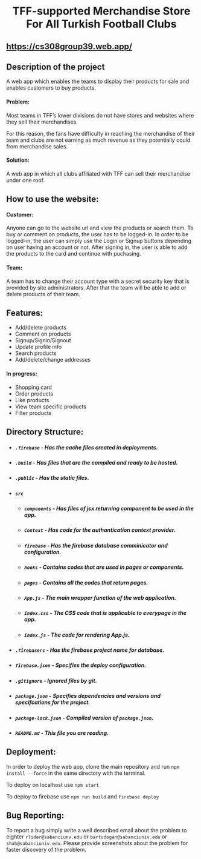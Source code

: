 <h1 align="center">TFF-supported Merchandise Store For All Turkish Football Clubs</h1>

## https://cs308group39.web.app/

## Description of the project
A web app which enables the teams to display their products for sale and enables customers to buy products.

#### Problem: 
Most teams in TFF’s lower divisions do not have stores and websites where they sell their merchandises.

For this reason, the fans have difficulty in reaching the merchandise of their team and clubs are not earning as much revenue as they potentially could from merchandise sales.
#### Solution:
A web app in which all clubs affiliated with TFF can sell their merchandise under one roof.

## How to use the website:

#### Customer:
Anyone can go to the website url and view the products or search them. To buy or comment on products, the user has to be logged-in. In order to be logged-in, the user can simply use the Login or Signup buttons depending on user having an account or not. After signing in, the user is able to add the products to the card and continue with puchasing.

#### Team:
A team has to change their account type with a secret security key that is provided by site administrators.
After that the team will be able to add or delete products of their team.

## Features:
- Add/delete products
- Comment on products
- Signup/Signin/Signout
- Update profile info
- Search products
- Add/delete/change addresses
#### In progress:
- Shopping card
- Order products
- Like products
- View team specific products
- Filter products


## Directory Structure:
- ##### `.firebase` - Has the cache files created in deployments.
- ##### `.build` - Has files that are the compiled and ready to be hosted.
- ##### `.public` - Has the static files.
- ##### `src`
    - ##### `components` - Has files of jsx returning component to be used in the app.
    - ##### `Context` - Has code for the authantication context provider.
    - ##### `firebase` - Has the firebase database comminicator and configuration.
    - ##### `hooks` - Contains codes that are used in pages or components.
    - ##### `pages` - Contains all the codes that return pages.
    - ##### `App.js` - The main wrapper function of the web application.
    - ##### `index.css` - The CSS code that is applicable to everypage in the app.
    - ##### `index.js` - The code for rendering App.js.
- ##### `.firebaserc` - Has the firebase project name for database.
- ##### `firebase.json` - Specifies the deploy configuration.
- ##### `.gitignore` - Ignored files by git.
- ##### `package.json` - Specifies dependencies and versions and specifcations for the project.
- ##### `package-lock.json` - Compiled version of `package.json`.
- ##### `README.md` - This file you are reading.

## Deployment:

In order to deploy the web app, clone the main repository and run `npm install --force` in the same directory with the terminal.

To deploy on localhost use `npm start`

To deploy to firebase use `npm run build` and `firebase deploy`


## Bug Reporting:
To report a bug simply write a well described email about the problem to eighter `rlider@sabanciunv.edu` or `bartudogan@sabanciuniv.edu` or `shah@sabanciuniv.edu`.
Please provide screenshots about the problem for faster discovery of the problem.

